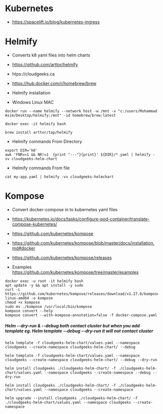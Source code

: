 # Kubernetes

- https://spacelift.io/blog/kubernetes-ingress


# Helmify

- Converts k8 yaml files into helm charts

- https://github.com/arttor/helmify

- htps://cloudgeeks.ca

- https://hub.docker.com/r/homebrew/brew


- Helmify installation

- Windows Linux MAC

```helmify
docker run --name helmify --network host -w /mnt -v "c:/users/Muhammad Asim/Desktop/helmify:/mnt" -id homebrew/brew:latest

docker exec -it helmify bash

brew install arttor/tap/helmify
```

- Helmify commands From Directory
```helmify
export DIR='k8'
awk 'FNR==1 && NR!=1  {print "---"}{print}' ${DIR}/*.yaml | helmify -vv cloudgeeks-helm-chart 
```

- Helmify commands From file
```helmify
cat my-app.yaml | helmify -vv cloudgeeks-helmchart
```

# Kompose

- Convert docker-compose in to kubernetes yaml files

- https://kubernetes.io/docs/tasks/configure-pod-container/translate-compose-kubernetes/

- https://github.com/kubernetes/kompose

- https://github.com/kubernetes/kompose/blob/master/docs/installation.md#docker

- https://github.com/kubernetes/kompose/releases

- Examples https://github.com/kubernetes/kompose/tree/master/examples

```kompose
docker exec -u root -it helmify bash
apt update -y && apt install -y sudo
curl -L https://github.com/kubernetes/kompose/releases/download/v1.27.0/kompose-linux-amd64 -o kompose
chmod +x kompose
sudo mv ./kompose /usr/local/bin/kompose
kompose convert --help
kompose convert --with-kompose-annotation=false -f docker-compose.yaml
```

##### Helm --dry-run & --debug both contact cluster but when you add template eg. Helm template --debug --dry-run it will not contact cluster
```helm
helm template -f cloudgeeks-helm-chart/values.yaml --namespace cloudgeeks --create-namespace cloudgeeks-helm-chart/ --debug

helm template -f cloudgeeks-helm-chart/values.yaml --namespace cloudgeeks --create-namespace cloudgeeks-helm-chart/ --debug --dry-run

helm install cloudgeeks ./cloudgeeks-helm-chart/ -f ./cloudgeeks-helm-chart/values.yaml --namespace cloudgeeks --create-namespace --debug --dry-run

helm install cloudgeeks ./cloudgeeks-helm-chart/ -f ./cloudgeeks-helm-chart/values.yaml --namespace cloudgeeks --create-namespace

helm upgrade --install cloudgeeks ./cloudgeeks-helm-chart/ -f ./cloudgeeks-helm-chart/values.yaml --namespace cloudgeeks --create-namespace

```
